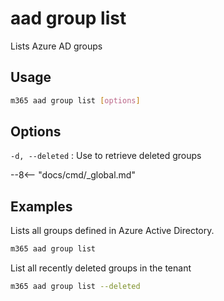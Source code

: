# aad group list

Lists Azure AD groups

## Usage

```sh
m365 aad group list [options]
```

## Options

`-d, --deleted`
: Use to retrieve deleted groups

--8<-- "docs/cmd/_global.md"

## Examples

Lists all groups defined in Azure Active Directory.

```sh
m365 aad group list
```

List all recently deleted groups in the tenant

```sh
m365 aad group list --deleted
```
